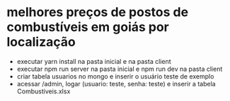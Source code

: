 # melhores preços de postos de combustíveis em goiás por localização

- executar yarn install na pasta inicial e na pasta client
- executar npm run server na pasta inicial e npm run dev na pasta client
- criar tabela usuarios no mongo e inserir o usuário teste de exemplo
- acessar /admin, logar (usuario: teste, senha: teste) e inserir a tabela Combustiveis.xlsx
